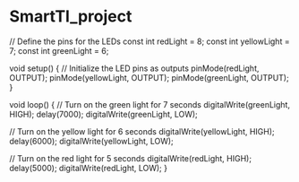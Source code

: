 # SmartTl_project  

// Define the pins for the LEDs
const int redLight = 8;
const int yellowLight = 7;
const int greenLight = 6;

void setup() {
  // Initialize the LED pins as outputs
  pinMode(redLight, OUTPUT);
  pinMode(yellowLight, OUTPUT);
  pinMode(greenLight, OUTPUT);
}

void loop() {
  // Turn on the green light for 7 seconds
  digitalWrite(greenLight, HIGH);
  delay(7000);
  digitalWrite(greenLight, LOW);

  // Turn on the yellow light for 6 seconds
  digitalWrite(yellowLight, HIGH);
  delay(6000);
  digitalWrite(yellowLight, LOW);

  // Turn on the red light for 5 seconds
  digitalWrite(redLight, HIGH);
  delay(5000);
  digitalWrite(redLight, LOW);
}
